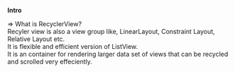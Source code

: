**Intro**

=> What is RecyclerView?\
Recyler view is also a view group like, LinearLayout, Constraint Layout, Relative Layout etc.\
It is flexible and efficient version of ListView.\
It is an container for rendering larger data set of views that can be recycled and scrolled very effeciently.


